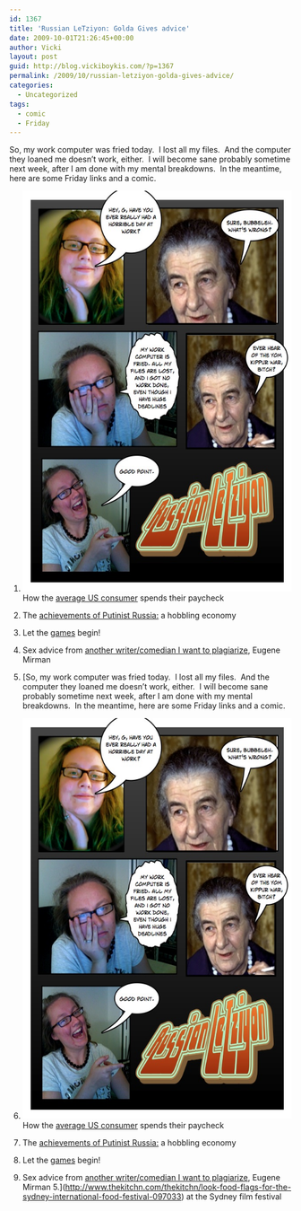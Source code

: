 ```yaml
---
id: 1367
title: 'Russian LeTziyon: Golda Gives advice'
date: 2009-10-01T21:26:45+00:00
author: Vicki
layout: post
guid: http://blog.vickiboykis.com/?p=1367
permalink: /2009/10/russian-letziyon-golda-gives-advice/
categories:
  - Uncategorized
tags:
  - comic
  - Friday
---
```

So, my work computer was fried today.  I lost all my files.  And the computer they loaned me doesn&#8217;t work, either.  I will become sane probably sometime next week, after I am done with my mental breakdowns.  In the meantime, here are some Friday links and a comic.

  1. [<img class="aligncenter size-full wp-image-1368" title="Page_2" src="https://raw.githubusercontent.com/veekaybee/wlb/gh-pages/assets/images/2009/10/Page_2.jpg" alt="Page_2" width="552" height="714" />](https://raw.githubusercontent.com/veekaybee/wlb/gh-pages/assets/images/2009/10/Page_2.jpg)How the [average US consumer](http://www.visualeconomics.com/how-the-average-us-consumer-spends-their-paycheck/) spends their paycheck
  2. The [achievements of Putinist Russia:](http://www.robertamsterdam.com/2009/09/summarizing_the_achievements_of_putinist_russia.htm) a hobbling economy
  3. Let the [games](http://jezebel.com/5368944/let-the-games-begin) begin!
  4. Sex advice from [another writer/comedian I want to plagiarize](http://advice.nerve.com/2009/09/18/sex-advice-from-eugene-mirman/), Eugene Mirman
  5. [So, my work computer was fried today.  I lost all my files.  And the computer they loaned me doesn&#8217;t work, either.  I will become sane probably sometime next week, after I am done with my mental breakdowns.  In the meantime, here are some Friday links and a comic.

  1. [<img class="aligncenter size-full wp-image-1368" title="Page_2" src="https://raw.githubusercontent.com/veekaybee/wlb/gh-pages/assets/images/2009/10/Page_2.jpg" alt="Page_2" width="552" height="714" />](https://raw.githubusercontent.com/veekaybee/wlb/gh-pages/assets/images/2009/10/Page_2.jpg)How the [average US consumer](http://www.visualeconomics.com/how-the-average-us-consumer-spends-their-paycheck/) spends their paycheck
  2. The [achievements of Putinist Russia:](http://www.robertamsterdam.com/2009/09/summarizing_the_achievements_of_putinist_russia.htm) a hobbling economy
  3. Let the [games](http://jezebel.com/5368944/let-the-games-begin) begin!
  4. Sex advice from [another writer/comedian I want to plagiarize](http://advice.nerve.com/2009/09/18/sex-advice-from-eugene-mirman/), Eugene Mirman
  5.](http://www.thekitchn.com/thekitchn/look-food-flags-for-the-sydney-international-food-festival-097033) at the Sydney film festival